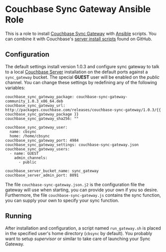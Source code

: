 Couchbase Sync Gateway Ansible Role
===================================

This is a role to install [Couchbase Sync Gateway][sync-gateway] with [Ansible][] scripts.
You can combine it with Couchbase's [server install scripts][ansible-server] found on GitHub.


Configuration
-------------

The default settings install version 1.0.3 and configure sync gateway to talk to a local [Couchbase Server][couchbase-server] installation on the default ports against a `sync_gateway` bucket.
The special **GUEST** user will be enabled on the _public_ channel.
You can change these settings by redefining any of the following variables:

    couchbase_sync_gateway_package: couchbase-sync-gateway-community_1.0.3_x86_64.deb
    couchbase_sync_gateway_url: http://packages.couchbase.com/releases/couchbase-sync-gateway/1.0.3/{{ couchbase_sync_gateway_package }}
    couchbase_sync_gateway_sha256: ""
    
    couchbase_sync_gateway_user:
      name: cbsync
      home: /home/cbsync
    couchbase_sync_gateway_port: 4984
    couchbase_sync_gateway_settings: couchbase-sync-gateway.json
    couchbase_sync_gateway_users:
      - name: GUEST
        admin_channels:
          - public
    
    couchbase_server_bucket_name: sync_gateway
    couchbase_server_admin_port: 8091

The file `couchbase-sync-gateway.json.j2` is the configuration file the gateway will use when starting, you can provide your own if you so desire.
Furthermore, the file `couchbase-sync-gateway.js` contains the sync function, you can supply your own to specify your sync function.


Running
-------

After installation and configuration, a script named `run_gateway.sh` is placed in the specified user's home directory (`cbsync` by default).
You probably want to setup _supervisor_ or similar to take care of launching your Sync Gateway.



[sync-gateway]: http://developer.couchbase.com/mobile/develop/guides/sync-gateway/
[ansible]: http://docs.ansible.com
[ansible-server]: https://github.com/couchbaselabs/ansible-couchbase-server
[couchbase-server]: http://www.couchbase.com/nosql-databases/couchbase-server
